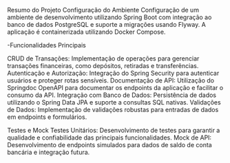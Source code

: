 Resumo do Projeto
Configuração do Ambiente
Configuração de um ambiente de desenvolvimento utilizando Spring Boot com integração ao banco de dados PostgreSQL e suporte a migrações usando Flyway. A aplicação é containerizada utilizando Docker Compose.

-Funcionalidades Principais

CRUD de Transações: Implementação de operações para gerenciar transações financeiras, como depósitos, retiradas e transferências.
Autenticação e Autorização: Integração do Spring Security para autenticar usuários e proteger rotas sensíveis.
Documentação de API: Utilização do Springdoc OpenAPI para documentar os endpoints da aplicação e facilitar o consumo da API.
Integração com Banco de Dados: Persistência de dados utilizando o Spring Data JPA e suporte a consultas SQL nativas.
Validações de Dados: Implementação de validações robustas para entradas de dados em endpoints e formulários.

Testes e Mock
Testes Unitários: Desenvolvimento de testes para garantir a qualidade e confiabilidade das principais funcionalidades.
Mock de API: Desenvolvimento de endpoints simulados para dados de saldo de conta bancária e integração futura.
